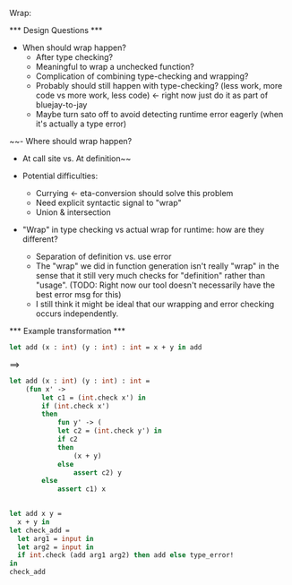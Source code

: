 Wrap:

*** Design Questions ***
- When should wrap happen?
  - After type checking?
  - Meaningful to wrap a unchecked function?
  - Complication of combining type-checking and wrapping?
  - Probably should still happen with type-checking? (less work, more code vs more work, less code) <- right now just do it as part of bluejay-to-jay
  - Maybe turn sato off to avoid detecting runtime error eagerly (when it's actually a type error)

~~- Where should wrap happen?
  - At call site vs. At definition~~

- Potential difficulties:
  - Currying <- eta-conversion should solve this problem
  - Need explicit syntactic signal to "wrap"
  - Union & intersection

- "Wrap" in type checking vs actual wrap for runtime: how are they different?
  - Separation of definition vs. use error
  - The "wrap" we did in function generation isn't really "wrap" in the sense 
  that it still very much checks for "definition" rather than "usage". 
  (TODO: Right now our tool doesn't necessarily have the best error msg for this)
  - I still think it might be ideal that our wrapping and error checking occurs
  independently.

*** Example transformation ***

```ocaml
let add (x : int) (y : int) : int = x + y in add
```
==>
```ocaml
let add (x : int) (y : int) : int = 
    (fun x' -> 
        let c1 = (int.check x') in
        if (int.check x') 
        then
            fun y' -> (
            let c2 = (int.check y') in 
            if c2
            then
                (x + y)
            else
                assert c2) y
        else 
            assert c1) x
        
```

```ocaml
let add x y = 
  x + y in
let check_add = 
  let arg1 = input in
  let arg2 = input in
  if int.check (add arg1 arg2) then add else type_error!
in 
check_add
```